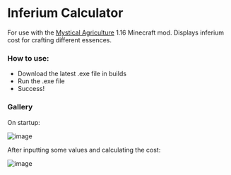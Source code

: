 # Inferium Calculator
For use with the [Mystical Agriculture](https://www.curseforge.com/minecraft/mc-mods/mystical-agriculture) 1.16 Minecraft mod. Displays inferium cost for crafting different essences.

### How to use:
- Download the latest .exe file in builds
- Run the .exe file
- Success!

### Gallery
On startup:

![image](https://user-images.githubusercontent.com/33594615/132313288-c41f5826-46cc-461c-be62-b6d07db61463.png)

After inputting some values and calculating the cost:

![image](https://user-images.githubusercontent.com/33594615/132313219-7a06d944-0baa-45a3-95c5-980de47ac492.png)

